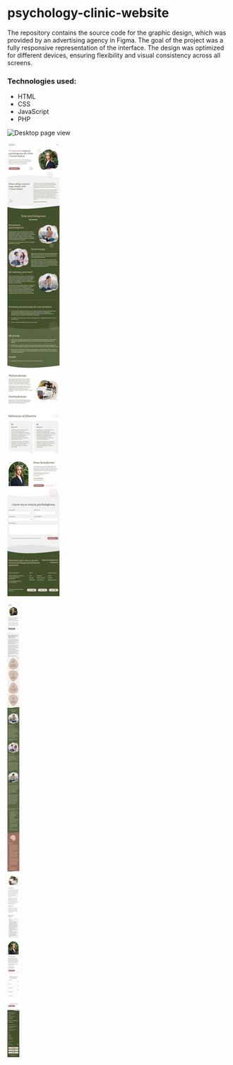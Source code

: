 # psychology-clinic-website

The repository contains the source code for the graphic design, which was provided by an advertising agency in Figma. The goal of the project was a fully responsive representation of the interface. The design was optimized for different devices, ensuring flexibility and visual consistency across all screens. 

### Technologies used:
- HTML
- CSS
- JavaScript
- PHP

![Desktop page view](images/sc-desktop.png)

![Tablet page view](images/sc-tablet.png)

![Mobile page view](images/sc-mobile.png)
